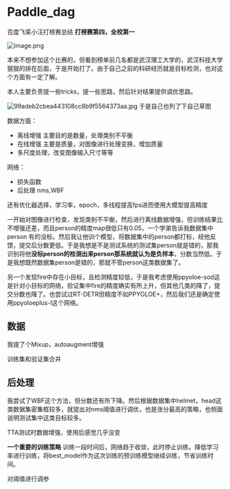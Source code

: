 # Paddle_dag
百度飞桨小汪打榜赛总结
**打榜赛第四，全校第一**

![image.png](https://p6-juejin.byteimg.com/tos-cn-i-k3u1fbpfcp/12da16876ccb4f76a6ad9986227e0636~tplv-k3u1fbpfcp-watermark.image?)

本来不想参加这个比赛的，但看到榜单前几名都是武汉理工大学的，武汉科技大学狠狠的排在后面，于是开始打了。由于自己之前的科研经历就是目标检测，也对这个方面有一定了解。

本人主要负责提一些tricks，提一些思路，然后针对结果提供调优思路。

![99adeb2cbea443108cc8b9f5564373aa.jpg](https://p1-juejin.byteimg.com/tos-cn-i-k3u1fbpfcp/fd6dc6eeecfb488d92881f6a3735a061~tplv-k3u1fbpfcp-watermark.image?)
于是自己也列了下自己草图

数据方面：
- 离线增强 主要目的是数量，处理类别不平衡
- 在线增强 主要是质量，对图像进行处理变换，增加质量
- 多尺度处理，改变图像输入尺寸等等

网络：
- 损失函数
- 后处理 nms,WBF

还有优化器选择，学习率，epoch，多线程提高fps进而使用大模型提高精度

一开始对图像进行检查，发现类别不平衡，然后进行离线数据增强，但训练结果比不增强还差，而且person的精度map很低只有0.05，一个学弟告诉我数据集中person 有的没标。然后我让他训个模型，将数据集中的person都打标，经他反馈，提交后分数更低。于是我想是不是测试系统的测试集person就是错的，那我识别将他**没标person的检测出来person那系统就认为是负样本**，分数当然低。于是我想既然数据集person是错的，那就不管person这类数据集了。

另一个发现fire中存在小目标，且检测精度较低，于是我考虑使用ppyoloe-sod这是针对小目标的网络，验证集中fire的精度确实有所上升，但其他几类的降了，提交分数也降了。也尝试过RT-DETR但精度不如PPYOLOE+，然后我们还是确定使用ppyoloeplus-l这个网络。

##  数据

我提了个Mixup，autoaugment增强

训练集和验证集合并

## 后处理

我尝试了WBF这个方法，但分数还有所下降。然后根据数据集中helmet，head这类数据集密集框较多，就提出对nms阈值进行调优，也是涨分最高的策略，也侧面说明测试集中这类目标较多。

TTA测试时数据增强，使用后感觉几乎没变

 **一个重要的训练策略**
 训练一段时间后，网络趋于收敛，此时停止训练。降低学习率进行训练，将best_model作为这次训练的预训练模型继续训练，节省训练时间。
 
 对阈值进行调参


